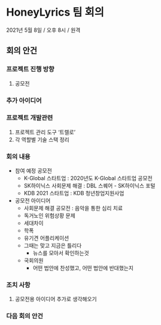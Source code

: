 # HoneyLyrics 팀 회의
2021년 5월 8일 / 오후 8시 / 원격
## 회의 안건
### 프로젝트 진행 방향
1. 공모전
### 추가 아이디어
### 프로젝트 개발관련
1. 프로젝트 관리 도구 ‘트렐로’
2. 각 역할별 기술 스택 정리


### 회의 내용
- 참여 예정 공모전 
  - K-Global 스타트업 :  2020년도 K-Global 스타트업 공모전
  - SK하이닉스 사회문제 해결 : DBL 스퀘어 - SK하이닉스 포털
  - KDB 2021 스타트업 : KDB 청년창업지원사업
- 공모전 아이디어
  - 사회문제 해결 공모전 : 음악을 통한 심리 치료
  - 독거노인 위험상황 문제
  - 세대차이
  - 학폭
  - 유기견 어플리케이션
  - 그때는 맞고 지금은 틀리다
    - 뉴스를 모아서 확인하는것
  - 국회의원
    - 어떤 법안에 찬성했고, 어떤 법안에 반대했는지

### 조치 사항
1. 공모전용 아이디어 추가로 생각해오기
### 다음 회의 안건

